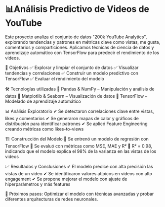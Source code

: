 # 📊Análisis Predictivo de Videos de YouTube
Este proyecto analiza el conjunto de datos "200k YouTube Analytics", explorando tendencias y patrones en métricas clave como vistas, me gusta, comentarios y comparticiones. Aplicamos técnicas de ciencia de datos y aprendizaje automático con TensorFlow para predecir el rendimiento de los videos.

🚀 Objetivos
✅ Explorar y limpiar el conjunto de datos
✅ Visualizar tendencias y correlaciones
✅ Construir un modelo predictivo con TensorFlow
✅ Evaluar el rendimiento del modelo

🛠️ Tecnologías utilizadas
🔹 Pandas & NumPy – Manipulación y análisis de datos
🔹 Matplotlib & Seaborn – Visualización de datos
🔹 TensorFlow – Modelado de aprendizaje automático

📊 Análisis Exploratorio
✔ Se detectaron correlaciones clave entre vistas, likes y comentarios
✔ Se generaron mapas de calor y gráficos de distribución para identificar patrones
✔ Se aplicó Feature Engineering creando métricas como likes-to-views

🏗️ Construcción del Modelo
🔹 Se entrenó un modelo de regresión con TensorFlow
🔹 Se evaluó con métricas como MSE, MAE y R²
🔹 R² = 0.98, indicando que el modelo explica el 98% de la varianza en las vistas de los videos

📈 Resultados y Conclusiones
✔ El modelo predice con alta precisión las vistas de un video
✔ Se identificaron valores atípicos en videos con alto engagement
✔ Se propone mejorar el modelo con ajuste de hiperparámetros y más features

📌 Próximos pasos: Optimizar el modelo con técnicas avanzadas y probar diferentes arquitecturas de redes neuronales.
